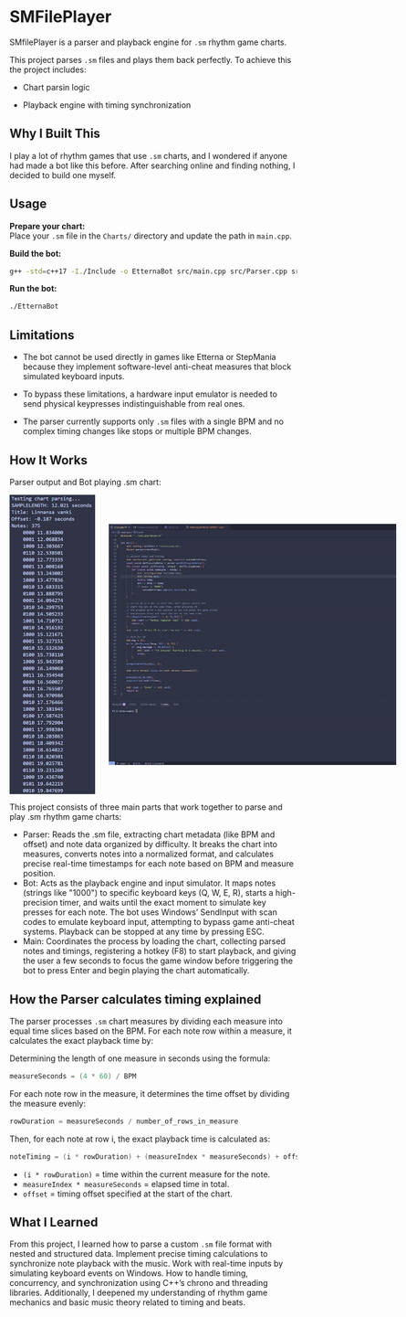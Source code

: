 # SMFilePlayer 

SMfilePlayer is a parser and playback engine for `.sm` rhythm game charts.

This project parses `.sm` files and plays them back perfectly. To achieve this the project includes:

- Chart parsin logic

- Playback engine with timing synchronization

## Why I Built This

I play a lot of rhythm games that use `.sm` charts, and I wondered if anyone had made a bot like this before. After searching online and finding nothing, I decided to build one myself.
## Usage
 **Prepare your chart:**  
   Place your `.sm` file in the `Charts/` directory and update the path in `main.cpp`.
   
 **Build the bot:**
   ```sh
   g++ -std=c++17 -I./Include -o EtternaBot src/main.cpp src/Parser.cpp src/Bot.cpp
   ```

 **Run the bot:**  
   ```sh
   ./EtternaBot
   ```
## Limitations

- The bot cannot be used directly in games like Etterna or StepMania because they implement software-level anti-cheat measures that block simulated keyboard inputs.

- To bypass these limitations, a hardware input emulator is needed to send physical keypresses indistinguishable from real ones.
  
- The parser currently supports only  `.sm` files with a single BPM and no complex timing changes like stops or multiple BPM changes.

## How It Works 
<p>Parser output and Bot playing .sm chart:</p>
<div style="white-space: nowrap;">
  <img src="Images/ParserOutput.PNG" alt="Parser Diagram" width="150" style="display: inline-block; vertical-align: middle; margin-right: 20px;">
  <img src="Images/PlaybackExample.gif" alt="Bot playing .sm chart" width="800" style="display: inline-block; vertical-align: middle;">
</div>

This project consists of three main parts that work together to parse and play .sm rhythm game charts:

- Parser: Reads the .sm file, extracting chart metadata (like BPM and offset) and note data organized by difficulty. It breaks the chart into measures, converts notes into a normalized format, and calculates precise real-time timestamps for each note based on BPM and measure position.
- Bot: Acts as the playback engine and input simulator. It maps notes (strings like "1000") to specific keyboard keys (Q, W, E, R), starts a high-precision timer, and waits until the exact moment to simulate key presses for each note. The bot uses Windows’ SendInput with scan codes to emulate keyboard input, attempting to bypass game anti-cheat systems. Playback can be stopped at any time by pressing ESC.
- Main: Coordinates the process by loading the chart, collecting parsed notes and timings, registering a hotkey (F8) to start playback, and giving the user a few seconds to focus the game window before triggering the bot to press Enter and begin playing the chart automatically.

## How the Parser calculates timing explained
The parser processes  `.sm`  chart measures by dividing each measure into equal time slices based on the BPM. For each note row within a measure, it calculates the exact playback time by:

Determining the length of one measure in seconds using the formula:
```cpp
measureSeconds = (4 * 60) / BPM
```
For each note row in the measure, it determines the time offset by dividing the measure evenly:
```cpp
rowDuration = measureSeconds / number_of_rows_in_measure
```
Then, for each note at row i, the exact playback time is calculated as:
```cpp
noteTiming = (i * rowDuration) + (measureIndex * measureSeconds) + offset
```
- `(i * rowDuration)` = time within the current measure for the note.
- `measureIndex * measureSeconds` = elapsed time in total.
- `offset` = timing offset specified at the start of the chart.

## What I Learned
From this project, I learned how to parse a custom `.sm` file format with nested and structured data. Implement precise timing calculations to synchronize note playback with the music. Work with real-time inputs by simulating keyboard events on Windows. How to handle timing, concurrency, and synchronization using C++’s chrono and threading libraries. Additionally, I deepened my understanding of rhythm game mechanics and basic music theory related to timing and beats. 
